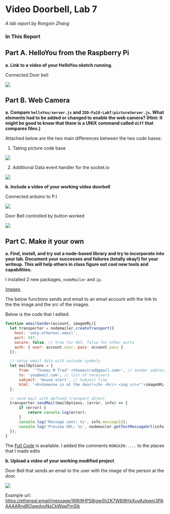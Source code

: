 # Video Doorbell, Lab 7

*A lab report by Rongxin Zhang*

### In This Report

## Part A. HelloYou from the Raspberry Pi

**a. Link to a video of your HelloYou sketch running.**

Connected Door bell

[![](http://img.youtube.com/vi/phOI0Xnc0O8/0.jpg)](https://youtu.be/phOI0Xnc0O8) 

## Part B. Web Camera

**a. Compare `helloYou/server.js` and `IDD-Fa18-Lab7/pictureServer.js`. What elements had to be added or changed to enable the web camera? (Hint: It might be good to know that there is a UNIX command called `diff` that compares files.)**

Attached below are the two main differences between the two code bases:

1. Taking picture code base

![](https://user-images.githubusercontent.com/3782456/47173497-380fd580-d2dc-11e8-908e-9633b4be6f4c.png)


2. Additional Data event handler for the socket.io

![](https://user-images.githubusercontent.com/3782456/47173502-39d99900-d2dc-11e8-98ee-5ed6951a8a34.png)


**b. Include a video of your working video doorbell**

Connected arduino to P.I

[![](http://img.youtube.com/vi/LPhRzmFsg3s/0.jpg)](https://youtu.be/LPhRzmFsg3s) 

Door Bell controlled by button worked

[![](http://img.youtube.com/vi/FhTqDCBubmk/0.jpg)](https://youtu.be/FhTqDCBubmk) 


## Part C. Make it your own

**a. Find, install, and try out a node-based library and try to incorporate into your lab. Document your successes and failures (totally okay!) for your writeup. This will help others in class figure out cool new tools and capabilities.**

I installed 2 new packages, `nodeMailer` and `ip`.

[images](https://user-images.githubusercontent.com/3782456/47173497-380fd580-d2dc-11e8-908e-9633b4be6f4c.png)

The below functions sends and email to an email account with the link to the the image and the src of the images.

Below is the code that I edited.

```js
function emailSender(account, imageURL){
  let transporter = nodemailer.createTransport({
    host: 'smtp.ethereal.email',
    port: 587,
    secure: false, // true for 465, false for other ports
    auth: { user: account.user, pass: account.pass }
  });

  // setup email data with unicode symbols
  let mailOptions = {
      from: '"Thomas M Trad" <thomastrad@gmail.com>', // sender address
      to: 'you@mail.com', // list of receivers
      subject: 'House alert', // Subject line
      html: '<b>Someone is at the door!</b> <br/> <img src="'+imageURL+'"/>' // html body
  };

  // send mail with defined transport object
  transporter.sendMail(mailOptions, (error, info) => {
      if (error) {
          return console.log(error);
      }
      console.log('Message sent: %s', info.messageId);
      console.log('Preview URL: %s', nodemailer.getTestMessageUrl(info));
  });
}
```

The [Full Code](./takePicture.js) is available. I added the comments `RONGXIN:....` to the places that I made edits

**b. Upload a video of your working modified project**

Door Bell that sends an email to the user with the image of the person at the door.

[![](http://img.youtube.com/vi/PJScmfzYadU/0.jpg)](https://youtu.be/PJScmfzYadU) 

Example url: https://ethereal.email/message/W8i9HPS8igw5hZK7W8i9HsXuyAzkwm3PAAAAARndROawdyoNsCkWppPmSlk
